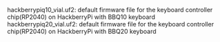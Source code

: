 hackberrypiq10_vial.uf2: default firmware file for the keyboard controller chip(RP2040) on HackberryPi with BBQ10 keyboard  
hackberrypiq20_vial.uf2: default firmware file for the keyboard controller chip(RP2040) on HackberryPi with BBQ20 keyboard  
